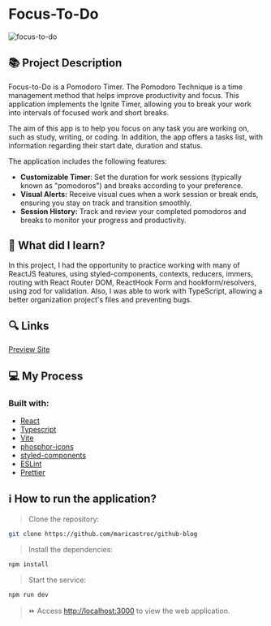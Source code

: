 # Focus-To-Do
![focus-to-do](https://github.com/maricastroc/focus-to-do/assets/121824373/1789680c-0713-48d9-b346-275d088aa491)

## 📚 Project Description
Focus-to-Do is a Pomodoro Timer. The Pomodoro Technique is a time management method that helps improve productivity and focus. This application implements the Ignite Timer, allowing you to break your work into intervals of focused work and short breaks.

The aim of this app is to help you focus on any task you are working on, such as study, writing, or coding. In addition, the app offers a tasks list, with information regarding their start date, duration and status.

The application includes the following features: 

- **Customizable Timer**: Set the duration for work sessions (typically known as "pomodoros") and breaks according to your preference.
- **Visual Alerts:** Receive visual cues when a work session or break ends, ensuring you stay on track and transition smoothly.
- **Session History:** Track and review your completed pomodoros and breaks to monitor your progress and productivity.

## 📌 What did I learn?

In this project, I had the opportunity to practice working with many of ReactJS features, using styled-components, contexts, reducers, immers, routing with React Router DOM, ReactHook Form and hookform/resolvers, using zod for validation. Also, I was able to work with TypeScript, allowing a better organization project's files and preventing bugs.

## 🔍 Links
[Preview Site]("https://maricastroc-focus-to-do.netlify.app/)

## 💻 My Process
### Built with:

- [React](https://reactjs.org/)
- [Typescript](https://www.typescriptlang.org/)
- [Vite](https://vitejs.dev/)
- [phosphor-icons](https://phosphoricons.com/)
- [styled-components](https://styled-components.com/)
- [ESLint](https://eslint.org/)
- [Prettier](https://prettier.io/)

## ℹ️ How to run the application?

> Clone the repository:

```bash
git clone https://github.com/maricastroc/github-blog
```

> Install the dependencies:

```bash
npm install
```

> Start the service:

```bash
npm run dev
```

> ⏩ Access [http://localhost:3000](http://localhost:3000) to view the web application.
